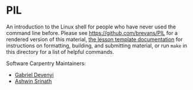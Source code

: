 PIL
============

An introduction to the Linux shell for people who have never used the command line before.
Please see <https://github.com/brevans/PIL> for a rendered version of this material,
[the lesson template documentation][lesson-example]
for instructions on formatting, building, and submitting material,
or run `make` in this directory for a list of helpful commands.

Software Carpentry Maintainers:

* [Gabriel Devenyi][devenyi_gabriel]
* [Ashwin Srinath][srinath_ashwin]

[devenyi_gabriel]: http://software-carpentry.org/team/#devenyi_gabriel
[srinath_ashwin]: http://software-carpentry.org/team/#srinath_ashwin
[lesson-example]: https://swcarpentry.github.io/lesson-example/
